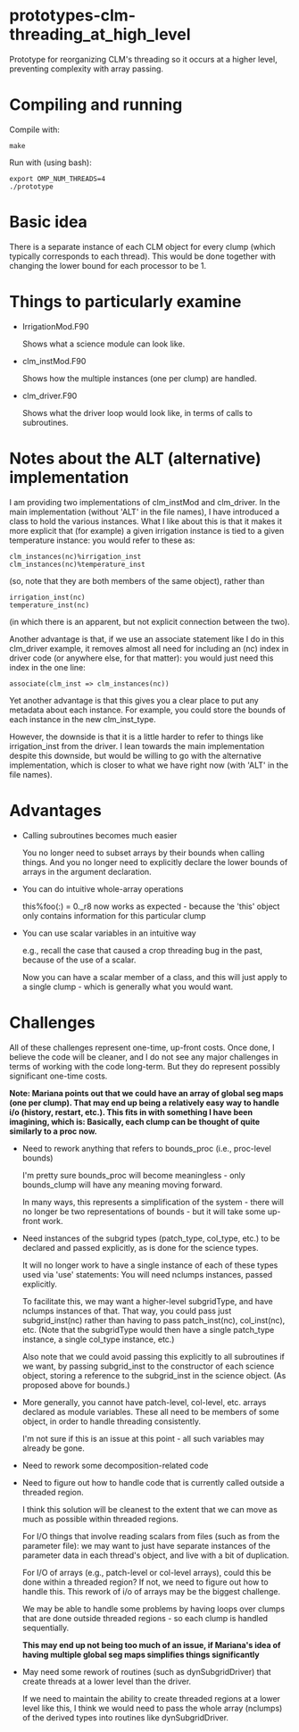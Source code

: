 # prototypes-clm-threading\_at\_high\_level
Prototype for reorganizing CLM's threading so it occurs at a higher level,
preventing complexity with array passing.

Compiling and running
=====================

Compile with:

    make

Run with (using bash):

    export OMP_NUM_THREADS=4
    ./prototype


Basic idea
==========

There is a separate instance of each CLM object for every clump (which typically
corresponds to each thread). This would be done together with changing the lower
bound for each processor to be 1.


Things to particularly examine
==============================

* IrrigationMod.F90

    Shows what a science module can look like.

* clm\_instMod.F90

    Shows how the multiple instances (one per clump) are handled.

* clm\_driver.F90

    Shows what the driver loop would look like, in terms of calls to subroutines.


Notes about the ALT (alternative) implementation
================================================

I am providing two implementations of clm\_instMod and clm\_driver. In the main
implementation (without 'ALT' in the file names), I have introduced a class to
hold the various instances. What I like about this is that it makes it more
explicit that (for example) a given irrigation instance is tied to a given
temperature instance: you would refer to these as:

    clm_instances(nc)%irrigation_inst
    clm_instances(nc)%temperature_inst

(so, note that they are both members of the same object), rather than

    irrigation_inst(nc)
    temperature_inst(nc)

(in which there is an apparent, but not explicit connection between the two).

Another advantage is that, if we use an associate statement like I do in this
clm_driver example, it removes almost all need for including an (nc) index in
driver code (or anywhere else, for that matter): you would just need this index
in the one line:

    associate(clm_inst => clm_instances(nc))

Yet another advantage is that this gives you a clear place to put any metadata about
each instance. For example, you could store the bounds of each instance in the
new clm\_inst\_type.

However, the downside is that it is a little harder to refer to things like
irrigation_inst from the driver. I lean towards the main implementation despite
this downside, but would be willing to go with the alternative implementation,
which is closer to what we have right now (with 'ALT' in the file names).

Advantages
==========

* Calling subroutines becomes much easier

    You no longer need to subset arrays by their bounds when calling things. And
    you no longer need to explicitly declare the lower bounds of arrays in the
    argument declaration.

* You can do intuitive whole-array operations

    this%foo(:) = 0.\_r8 now works as expected - because the 'this' object only
    contains information for this particular clump

* You can use scalar variables in an intuitive way

    e.g., recall the case that caused a crop threading bug in the past, because
    of the use of a scalar.

    Now you can have a scalar member of a class, and this will just apply to a
    single clump - which is generally what you would want.


Challenges
==========

All of these challenges represent one-time, up-front costs. Once done, I believe
the code will be cleaner, and I do not see any major challenges in terms of
working with the code long-term. But they do represent possibly significant
one-time costs.

**Note: Mariana points out that we could have an array of global seg maps (one
per clump). That may end up being a relatively easy way to handle i/o (history,
restart, etc.). This fits in with something I have been imagining, which is:
Basically, each clump can be thought of quite similarly to a proc now.**

* Need to rework anything that refers to bounds\_proc (i.e., proc-level bounds)

    I'm pretty sure bounds\_proc will become meaningless - only bounds\_clump
    will have any meaning moving forward.

    In many ways, this represents a simplification of the system - there will no
    longer be two representations of bounds - but it will take some up-front
    work.

* Need instances of the subgrid types (patch\_type, col\_type, etc.) to be
  declared and passed explicitly, as is done for the science types.

    It will no longer work to have a single instance of each of these types used
    via 'use' statements: You will need nclumps instances, passed explicitly.

    To facilitate this, we may want a higher-level subgridType, and have nclumps
    instances of that. That way, you could pass just subgrid\_inst(nc) rather
    than having to pass patch\_inst(nc), col\_inst(nc), etc. (Note that the
    subgridType would then have a single patch\_type instance, a single
    col\_type instance, etc.)

    Also note that we could avoid passing this explicitly to all subroutines if
    we want, by passing subgrid\_inst to the constructor of each science object,
    storing a reference to the subgrid\_inst in the science object. (As proposed
    above for bounds.)

* More generally, you cannot have patch-level, col-level, etc. arrays declared
  as module variables. These all need to be members of some object, in order to
  handle threading consistently.

    I'm not sure if this is an issue at this point - all such variables may
    already be gone.

* Need to rework some decomposition-related code

* Need to figure out how to handle code that is currently called outside a
  threaded region.

    I think this solution will be cleanest to the extent that we can move as
    much as possible within threaded regions.

    For I/O things that involve reading scalars from files (such as from the
    parameter file): we may want to just have separate instances of the
    parameter data in each thread's object, and live with a bit of duplication.

    For I/O of arrays (e.g., patch-level or col-level arrays), could this be
    done within a threaded region? If not, we need to figure out how to handle
    this. This rework of i/o of arrays may be the biggest challenge.

    We may be able to handle some problems by having loops over clumps that are
    done outside threaded regions - so each clump is handled sequentially.

  **This may end up not being too much of an issue, if Mariana's idea of having
    multiple global seg maps simplifies things significantly**

* May need some rework of routines (such as dynSubgridDriver) that create
threads at a lower level than the driver.

    If we need to maintain the ability to create threaded regions at a lower level
    like this, I think we would need to pass the whole array (nclumps) of the
    derived types into routines like dynSubgridDriver.
